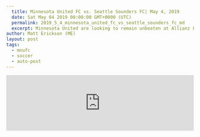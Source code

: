 ```yaml
---
  title: Minnesota United FC vs. Seattle Sounders FC| May 4, 2019
  date: Sat May 04 2019 00:00:00 GMT+0000 (UTC)
  permalink: 2019_5_4_minnesota_united_fc_vs_seattle_sounders_fc_md
  excerpt: Minnesota United are looking to remain unbeaten at Allianz Field and win for a second straight time in their new building when they host the Seattle Sounders Saturday night in this Week 10 match-up of the 2019 MLS Regular Season.
author: Matt Erickson (ME)
layout: post
tags:
  - mnufc
  - soccer
  - auto-post
---
```

<div class='soccer-video-wrapper'>
    <iframe class='soccer-video' width='100%' height='auto' frameborder='0' allowfullscreen src="https://www.mnufc.com/iframe-video?brightcove_id=6033036676001&brightcove_player_id=default&brightcove_account_id=5534894110001"></iframe>
  </div>